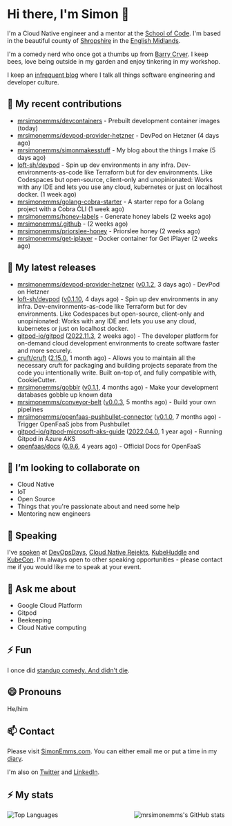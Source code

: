 # Hi there, I'm Simon 👋

I'm a Cloud Native engineer and a mentor at the [School of Code](https://www.schoolofcode.co.uk). I'm based in the beautiful county of [Shropshire](https://en.wikipedia.org/wiki/Shropshire) in the [English Midlands](https://en.wikipedia.org/wiki/Midlands).

I'm a comedy nerd who once got a thumbs up from [Barry Cryer](https://en.wikipedia.org/wiki/Barry_Cryer). I keep bees, love being outside in my garden and enjoy tinkering in my workshop.

I keep an [infrequent blog](https://www.simonemms.com/blog) where I talk all things software engineering and developer culture.

## 👷 My recent contributions


- [mrsimonemms/devcontainers](https://github.com/mrsimonemms/devcontainers) - Prebuilt development container images (today)
- [mrsimonemms/devpod-provider-hetzner](https://github.com/mrsimonemms/devpod-provider-hetzner) - DevPod on Hetzner (4 days ago)
- [mrsimonemms/simonmakesstuff](https://github.com/mrsimonemms/simonmakesstuff) - My blog about the things I make (5 days ago)
- [loft-sh/devpod](https://github.com/loft-sh/devpod) - Spin up dev environments in any infra. Dev-environments-as-code like Terraform but for dev environments. Like Codespaces but open-source, client-only and unopinionated: Works with any IDE and lets you use any cloud, kubernetes or just on localhost docker. (1 week ago)
- [mrsimonemms/golang-cobra-starter](https://github.com/mrsimonemms/golang-cobra-starter) -  A starter repo for a Golang project with a Cobra CLI  (1 week ago)
- [mrsimonemms/honey-labels](https://github.com/mrsimonemms/honey-labels) - Generate honey labels (2 weeks ago)
- [mrsimonemms/.github](https://github.com/mrsimonemms/.github) -  (2 weeks ago)
- [mrsimonemms/priorslee-honey](https://github.com/mrsimonemms/priorslee-honey) - Priorslee honey (2 weeks ago)
- [mrsimonemms/get-iplayer](https://github.com/mrsimonemms/get-iplayer) - Docker container for Get iPlayer (2 weeks ago)

## 🔭 My latest releases


- [mrsimonemms/devpod-provider-hetzner](https://github.com/mrsimonemms/devpod-provider-hetzner) ([v0.1.2](https://github.com/mrsimonemms/devpod-provider-hetzner/releases/tag/v0.1.2), 3 days ago) - DevPod on Hetzner
- [loft-sh/devpod](https://github.com/loft-sh/devpod) ([v0.1.10](https://github.com/loft-sh/devpod/releases/tag/v0.1.10), 4 days ago) - Spin up dev environments in any infra. Dev-environments-as-code like Terraform but for dev environments. Like Codespaces but open-source, client-only and unopinionated: Works with any IDE and lets you use any cloud, kubernetes or just on localhost docker.
- [gitpod-io/gitpod](https://github.com/gitpod-io/gitpod) ([2022.11.3](https://github.com/gitpod-io/gitpod/releases/tag/2022.11.3), 2 weeks ago) - The developer platform for on-demand cloud development environments to create software faster and more securely.
- [cruft/cruft](https://github.com/cruft/cruft) ([2.15.0](https://github.com/cruft/cruft/releases/tag/2.15.0), 1 month ago) - Allows you to maintain all the necessary cruft for packaging and building projects separate from the code you intentionally write. Built on-top of, and fully compatible with, CookieCutter.
- [mrsimonemms/gobblr](https://github.com/mrsimonemms/gobblr) ([v0.1.1](https://github.com/mrsimonemms/gobblr/releases/tag/v0.1.1), 4 months ago) - Make your development databases gobble up known data
- [mrsimonemms/conveyor-belt](https://github.com/mrsimonemms/conveyor-belt) ([v0.0.3](https://github.com/mrsimonemms/conveyor-belt/releases/tag/v0.0.3), 5 months ago) - Build your own pipelines
- [mrsimonemms/openfaas-pushbullet-connector](https://github.com/mrsimonemms/openfaas-pushbullet-connector) ([v0.1.0](https://github.com/mrsimonemms/openfaas-pushbullet-connector/releases/tag/v0.1.0), 7 months ago) - Trigger OpenFaaS jobs from Pushbullet
- [gitpod-io/gitpod-microsoft-aks-guide](https://github.com/gitpod-io/gitpod-microsoft-aks-guide) ([2022.04.0](https://github.com/gitpod-io/gitpod-microsoft-aks-guide/releases/tag/2022.04.0), 1 year ago) - Running Gitpod in Azure AKS 
- [openfaas/docs](https://github.com/openfaas/docs) ([0.9.6](https://github.com/openfaas/docs/releases/tag/0.9.6), 4 years ago) - Official Docs for OpenFaaS

## 👯 I’m looking to collaborate on

- Cloud Native
- IoT
- Open Source
- Things that you're passionate about and need some help
- Mentoring new engineers

## 🎤 Speaking

I've [spoken](https://www.simonemms.com/speaking) at [DevOpsDays](https://devopsdays.org/), [Cloud Native Rejekts](https://cloud-native.rejekts.io/), [KubeHuddle](https://kubehuddle.com) and [KubeCon](https://www.cncf.io/kubecon-cloudnativecon-events/). I'm always open to other speaking opportunities - please contact me if you would like me to speak at your event.

## 💬 Ask me about

- Google Cloud Platform
- Gitpod
- Beekeeping
- Cloud Native computing

## ⚡ Fun

I once did [standup comedy. And didn't die](https://www.youtube.com/watch?v=iy1EvJXH2ks&ab_channel=SimonEmms).

## 😄 Pronouns

He/him

## 📫 Contact

Please visit [SimonEmms.com](https://www.simonemms.com). You can either email me or put a time in my [diary](https://diary.simonemms.com).

I'm also on [Twitter](https://twitter/theshroppiebeek) and [LinkedIn](https://www.linkedin.com/in/simonemms).

## ⚡ My stats

<img align="right" alt="mrsimonemms's GitHub stats" src="https://github-readme-stats.vercel.app/api?username=mrsimonemms&count_private=1&show_icons=true&" />

![Top Languages](https://github-readme-stats.vercel.app/api/top-langs/?username=mrsimonemms)
